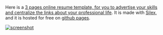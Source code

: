 Here is a [3 pages online resume template, for you to advertise your skills and centralize the links about your professional life](http://silex-templates.silex.me/perso2/). It is made with [Silex](http://www.silex.me/), and it is hosted for free on [github pages](https://pages.github.com/).

[![screenshot](http://silex-templates.silex.me/perso2/screenshot-678x336.png)](http://silex-templates.silex.me/perso2/)
